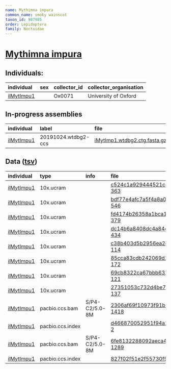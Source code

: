 ```yaml
---
name: Mythimna impura
common_name: smoky wainscot
taxon_id: 987985
order: Lepidoptera
family: Noctuidae
---
```


# [Mythimna impura](https://www.ebi.ac.uk/ena/data/taxonomy/v1/taxon/tax-id/987985)

## Individuals:

| individual | sex | collector_id | collector_organisation |
| :--------- | :-: | :----------- | :--------------------- |
| [ilMytImpu1](ilMytImpu1.md) |  | Ox0071 | University of Oxford |

## In-progress assemblies

| individual | label | file |
| :--------- | :---- | :--- |
| [ilMytImpu1](ilMytImpu1.md) | 20191024.wtdbg2-ccs | [iMytImp1.wtdbg2.ctg.fasta.gz](https://darwin.cog.sanger.ac.uk/insects/Mythimna_impura/ilMytImpu1/assemblies/working/20191024.wtdbg2-ccs/iMytImp1.wtdbg2.ctg.fasta.gz) |

## Data ([tsv](Mythimna_impura_data.tsv))

| individual | type | info | file |
| :--------- | :--- | :--- | :--- |
| [ilMytImpu1](ilMytImpu1.md) | 10x.ucram |  | [c524c1a929444521cd672318195fb20e-363](https://darwin.cog.sanger.ac.uk/insects/Mythimna_impura/ilMytImpu1/genomic_data/10x/31782_6%235.cram) |
| [ilMytImpu1](ilMytImpu1.md) | 10x.ucram |  | [bdf77e4afc7a5f4a8a0b869bdff31727-546](https://darwin.cog.sanger.ac.uk/insects/Mythimna_impura/ilMytImpu1/genomic_data/10x/31782_6%236.cram) |
| [ilMytImpu1](ilMytImpu1.md) | 10x.ucram |  | [fd4174b26358a1bca11d371c71e1013d-379](https://darwin.cog.sanger.ac.uk/insects/Mythimna_impura/ilMytImpu1/genomic_data/10x/31782_6%237.cram) |
| [ilMytImpu1](ilMytImpu1.md) | 10x.ucram |  | [dc14b6a8408dc4a844a2ffe23e95fc8a-434](https://darwin.cog.sanger.ac.uk/insects/Mythimna_impura/ilMytImpu1/genomic_data/10x/31782_6%238.cram) |
| [ilMytImpu1](ilMytImpu1.md) | 10x.ucram |  | [c38b403d5b2956ea2dd1ed070e8e9464-114](https://darwin.cog.sanger.ac.uk/insects/Mythimna_impura/ilMytImpu1/genomic_data/10x/32820_7%2313.cram) |
| [ilMytImpu1](ilMytImpu1.md) | 10x.ucram |  | [85cca83cdb242069d281f16910cd37f5-172](https://darwin.cog.sanger.ac.uk/insects/Mythimna_impura/ilMytImpu1/genomic_data/10x/32820_7%2314.cram) |
| [ilMytImpu1](ilMytImpu1.md) | 10x.ucram |  | [69cb8322ca67bbb6329eda19e3360bdd-121](https://darwin.cog.sanger.ac.uk/insects/Mythimna_impura/ilMytImpu1/genomic_data/10x/32820_7%2315.cram) |
| [ilMytImpu1](ilMytImpu1.md) | 10x.ucram |  | [27351053c732d4be7bb6d1e2047b957e-137](https://darwin.cog.sanger.ac.uk/insects/Mythimna_impura/ilMytImpu1/genomic_data/10x/32820_7%2316.cram) |
| [ilMytImpu1](ilMytImpu1.md) | pacbio.ccs.bam | S/P4-C2/5.0-8M | [2306af69f10973f91b0e4a89b313f0a1-1418](https://darwin.cog.sanger.ac.uk/insects/Mythimna_impura/ilMytImpu1/genomic_data/pacbio/m64016_191020_002959.bc1010_BAK8A_OA--bc1010_BAK8A_OA.ccs.bam) |
| [ilMytImpu1](ilMytImpu1.md) | pacbio.ccs.index |  | [d466870052951f94a2e74a7f2c8c501e-2](https://darwin.cog.sanger.ac.uk/insects/Mythimna_impura/ilMytImpu1/genomic_data/pacbio/m64016_191020_002959.bc1010_BAK8A_OA--bc1010_BAK8A_OA.ccs.bam.pbi) |
| [ilMytImpu1](ilMytImpu1.md) | pacbio.ccs.bam | S/P4-C2/5.0-8M | [6fe8132288092aeca41f42e95414f355-1289](https://darwin.cog.sanger.ac.uk/insects/Mythimna_impura/ilMytImpu1/genomic_data/pacbio/m64097_200229_151616.ccs.bam) |
| [ilMytImpu1](ilMytImpu1.md) | pacbio.ccs.index |  | [827f02f51e2f55730f53756b66803812-2](https://darwin.cog.sanger.ac.uk/insects/Mythimna_impura/ilMytImpu1/genomic_data/pacbio/m64097_200229_151616.ccs.bam.pbi) |
